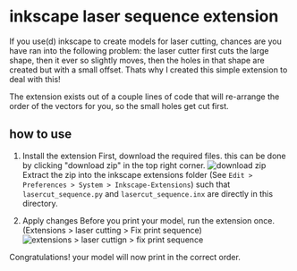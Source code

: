 # inkscape laser sequence extension

If you use(d) inkscape to create models for laser cutting, chances are you have ran into the following problem: the laser cutter first cuts the large shape, then it ever so slightly moves, then the holes in that shape are created but with a small offset. Thats why I created this simple extension to deal with this!

The extension exists out of a couple lines of code that will re-arrange the order of the vectors for you, so the small holes get cut first.


## how to use

1. Install the extension
First, download the required files. this can be done by clicking "download zip" in the top right corner.
![download zip](http://i.imgur.com/gFwuinb.png)
Extract the zip into the inkscape extensions folder (See `Edit > Preferences > System > Inkscape-Extensions`) such that `lasercut_sequence.py` and `lasercut_sequence.inx` are directly in this directory.

2. Apply changes
Before you print your model, run the extension once. (Extensions > laser cutting > Fix print sequence)
![extensions > laser cuttign > fix print sequence](http://i.imgur.com/6ScxnRL.png)

Congratulations! your model will now print in the correct order.
